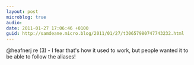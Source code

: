 ```yaml
---
layout: post
microblog: true
audio: 
date: 2011-01-27 17:06:46 +0100
guid: http://samdeane.micro.blog/2011/01/27/t30657980747743232.html
---
```

@heafnerj re (3) - I fear that's how it used to work, but people wanted it to be able to follow the aliases!
